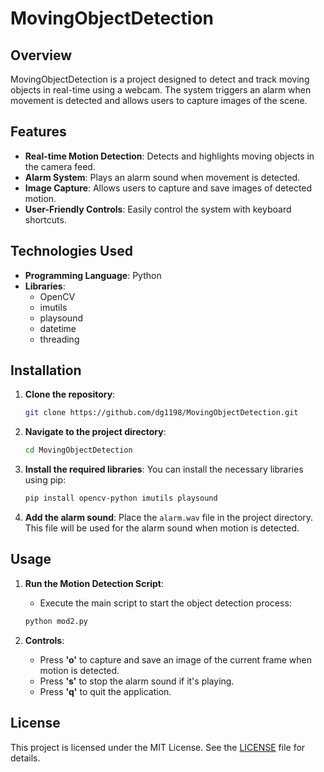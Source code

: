 # MovingObjectDetection

## Overview

MovingObjectDetection is a project designed to detect and track moving objects in real-time using a webcam. The system triggers an alarm when movement is detected and allows users to capture images of the scene.

## Features

- **Real-time Motion Detection**: Detects and highlights moving objects in the camera feed.
- **Alarm System**: Plays an alarm sound when movement is detected.
- **Image Capture**: Allows users to capture and save images of detected motion.
- **User-Friendly Controls**: Easily control the system with keyboard shortcuts.

## Technologies Used

- **Programming Language**: Python
- **Libraries**:
  - OpenCV
  - imutils
  - playsound
  - datetime
  - threading

## Installation

1. **Clone the repository**:
   ```bash
   git clone https://github.com/dg1198/MovingObjectDetection.git
   ```

2. **Navigate to the project directory**:
   ```bash
   cd MovingObjectDetection
   ```

3. **Install the required libraries**:
   You can install the necessary libraries using pip:
   ```bash
   pip install opencv-python imutils playsound
   ```

4. **Add the alarm sound**:
   Place the `alarm.wav` file in the project directory. This file will be used for the alarm sound when motion is detected.

## Usage

1. **Run the Motion Detection Script**:
   - Execute the main script to start the object detection process:
   ```bash
   python mod2.py
   ```

2. **Controls**:
   - Press **'o'** to capture and save an image of the current frame when motion is detected.
   - Press **'s'** to stop the alarm sound if it's playing.
   - Press **'q'** to quit the application.

## License

This project is licensed under the MIT License. See the [LICENSE](LICENSE) file for details.
